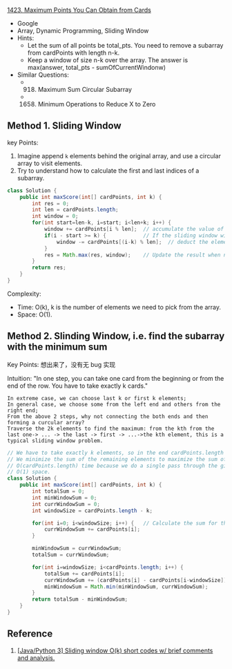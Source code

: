 [1423. Maximum Points You Can Obtain from Cards](https://leetcode.com/problems/maximum-points-you-can-obtain-from-cards/)

* Google
* Array, Dynamic Programming, Sliding Window
* Hints:
	* Let the sum of all points be total_pts. You need to remove a subarray from cardPoints with 
	  length n-k.
    * Keep a window of size n-k over the array. The answer is max(answer, total_pts - sumOfCurrentWindonw)
* Similar Questions:
	* 918. Maximum Sum Circular Subarray
	* 1658. Minimum Operations to Reduce X to Zero

## Method 1. Sliding Window
key Points:
1. Imagine append `k` elements behind the original array, and use a circular array to visit 
   elements.
2. Try to understand how to calculate the first and last indices of a subarray.
```java
class Solution {
    public int maxScore(int[] cardPoints, int k) {
        int res = 0;
        int len = cardPoints.length;
        int window = 0;
        for(int start=len-k, i=start; i<len+k; i++) {
            window += cardPoints[i % len];  // accumulate the value of the sliding window
            if(i - start >= k) {            // If the sliding window wider than k
                window -= cardPoints[(i-k) % len];  // deduct the element from the left of the window
            }
            res = Math.max(res, window);    // Update the result when needed.
        }
        return res;
    }
}
```
Complexity:
* Time: O(k), k is the number of elements we need to pick from the array.
* Space: O(1).


## Method 2. Slinding Window, i.e. find the subarray with the minimum sum
Key Points: 想出来了，没有无 bug 实现

Intuition:
"In one step, you can take one card from the beginning or from the end of the row. You have to take exactly k cards."

    In extreme case, we can choose last k or first k elements;
    In general case, we choose some from the left end and others from the right end;
    From the above 2 steps, why not connecting the both ends and then forming a curcular array?
    Traverse the 2k elements to find the maximum: from the kth from the last one-> ... -> the last -> first -> ...->the kth element, this is a typical sliding window problem.

```java
// We have to take exactly k elements, so in the end cardPoints.length - k elements remain. 
// We minimize the sum of the remaining elements to maximize the sum of the elements we take. We find the smallest sum subarray of length cardPoints.length - k.
// O(cardPoints.length) time because we do a single pass through the given cardPoints array.
// O(1) space.
class Solution {
    public int maxScore(int[] cardPoints, int k) {
        int totalSum = 0;
        int minWindowSum = 0;
        int currWindowSum = 0;
        int windowSize = cardPoints.length - k;

        for(int i=0; i<windowSize; i++) {   // Calculate the sum for the initial windonw, i.e. we choose the last k elements
            currWindowSum += cardPoints[i];
        }

        minWindowSum = currWindowSum;
        totalSum = currWindowSum;

        for(int i=windowSize; i<cardPoints.length; i++) {
            totalSum += cardPoints[i];
            currWindowSum += (cardPoints[i] - cardPoints[i-windowSize]);
            minWindowSum = Math.min(minWindowSum, currWindowSum);
        }
        return totalSum - minWindowSum;
    }
}
```


## Reference
1. [[Java/Python 3] Sliding window O(k) short codes w/ brief comments and analysis.](https://leetcode.com/problems/maximum-points-you-can-obtain-from-cards/discuss/597777/JavaPython-3-Sliding-window-O(k)-short-codes-w-brief-comments-and-analysis.)
